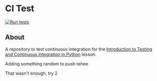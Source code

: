 # CI Test

[![Run tests](https://github.com/bip5/grid/actions/workflows/pytest.yaml/badge.svg)](https://github.com/bip5/grid/actions/workflows/pytest.yaml)


## About
A repository to test continuous integration for the [Introduction to Testing and Continuous Integration in Python](https://edbennett.github.io/python-testing-ci) lesson.

Adding something random to push tehee

That wasn't enough, try 2
